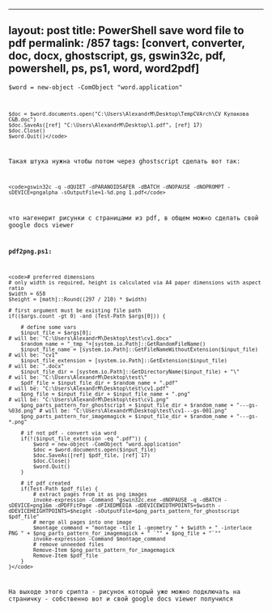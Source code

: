 ---
layout: post
title: PowerShell save word file to pdf
permalink: /857
tags: [convert, converter, doc, docx, ghostscript, gs, gswin32c, pdf, powershell, ps, ps1, word, word2pdf]
----

<code>$word = new-object -ComObject "word.application"

    $doc = $word.documents.open("C:\Users\AlexandrM\Desktop\TempCVArch\CV Кулакова C&B.doc")
    $doc.SaveAs([ref] "C:\Users\AlexandrM\Desktop\1.pdf", [ref] 17)
    $doc.Close()
    $word.Quit()</code>


Такая штука нужна чтобы потом через ghostscript сделать вот так:

    
    <code>gswin32c -q -dQUIET -dPARANOIDSAFER -dBATCH -dNOPAUSE -dNOPROMPT -sDEVICE=pngalpha -sOutputFile=1-%d.png 1.pdf</code>




что нагенерит рисунки с страницами из pdf, в общем можно сделать свой google
docs viewer




**pdf2png.ps1:**

    
    <code># preferred dimensions
    # only width is required, height is calculated via A4 paper dimensions with aspect ratio
    $width = 658
    $height = [math]::Round((297 / 210) * $width)
    
    # first argument must be existing file path
    if(($args.count -gt 0) -and (Test-Path $args[0])) {
    
        # define some vars    
        $input_file = $args[0];                                                                # will be: "C:\Users\AlexandrM\Desktop\test\cv1.docx"    
        $random_name = "_tmp_"+[system.io.Path]::GetRandomFileName()
        $input_file_name = [system.io.Path]::GetFileNameWithoutExtension($input_file)          # will be: "cv1"    
        $input_file_extension = [system.io.Path]::GetExtension($input_file)                    # will be: ".docx"    
        $input_file_dir = [system.io.Path]::GetDirectoryName($input_file) + "\"                # will be: "C:\Users\AlexandrM\Desktop\test\"
        $pdf_file = $input_file_dir + $random_name + ".pdf"                                    # will be: "C:\Users\AlexandrM\Desktop\test\cv1.pdf"
        $png_file = $input_file_dir + $input_file_name + ".png"                                # will be: "C:\Users\AlexandrM\Desktop\test\cv1.png"
        $png_parts_pattern_for_ghostscript = $input_file_dir + $random_name + "---gs-%03d.png" # will be: "C:\Users\AlexandrM\Desktop\test\cv1---gs-001.png"
        $png_parts_pattern_for_imagemagick = $input_file_dir + $random_name + "---gs-*.png"
    
        # if not pdf - convert via word
        if(!($input_file_extension -eq ".pdf")) {        
            $word = new-object -ComObject "word.application"
            $doc = $word.documents.open($input_file)
            $doc.SaveAs([ref] $pdf_file, [ref] 17)
            $doc.Close()
            $word.Quit()
        }
    
        # if pdf created
        if(Test-Path $pdf_file) {        
            # extract pages from it as png images
            invoke-expression -Command "gswin32c.exe -dNOPAUSE -q -dBATCH -sDEVICE=png16m -dPDFFitPage -dFIXEDMEDIA -dDEVICEWIDTHPOINTS=$width -dDEVICEHEIGHTPOINTS=$height -sOutputFile=$png_parts_pattern_for_ghostscript $pdf_file"
            # merge all pages into one image
            $montage_command = "montage -tile 1 -geometry " + $width + " -interlace PNG " + $png_parts_pattern_for_imagemagick + " `"" + $png_file + "`""
            invoke-expression -Command $montage_command
            # remove unneeded files
            Remove-Item $png_parts_pattern_for_imagemagick
            Remove-Item $pdf_file
        }
    }</code>


На выходе этого срипта - рисунок который уже можно подключать на страничку -
собственно вот и свой google docs viewer получился

